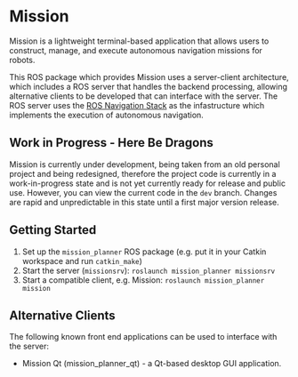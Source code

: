 # Mission

Mission is a lightweight terminal-based application that allows users to
construct, manage, and execute autonomous navigation missions for robots.

This ROS package which provides Mission uses a server-client architecture, which
includes a ROS server that handles the backend processing, allowing alternative
clients to be developed that can interface with the server. The ROS server uses
the [ROS Navigation Stack](https://github.com/ros-planning/navigation) as the
infastructure which implements the execution of autonomous navigation.

## Work in Progress - Here Be Dragons

Mission is currently under development, being taken from an old personal
project and being redesigned, therefore the project code is currently in a
work-in-progress state and is not yet currently ready for release and public
use. However, you can view the current code in the `dev` branch. Changes are
rapid and unpredictable in this state until a first major version release.

## Getting Started

1. Set up the `mission_planner` ROS package (e.g. put it in your Catkin
   workspace and run `catkin_make`)
2. Start the server (`missionsrv`): `roslaunch mission_planner missionsrv`
3. Start a compatible client, e.g. Mission: `roslaunch mission_planner mission`

## Alternative Clients

The following known front end applications can be used to interface with
the server:

* Mission Qt (mission_planner_qt) - a Qt-based desktop GUI application.
